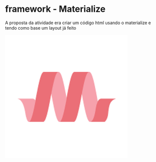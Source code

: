 # framework - Materialize
A proposta da atividade era criar um código html usando o materialize e tendo como base um layout já feito
<div align=”center”> 
  <img src="img/materializeLogo.png"/>
</div>

